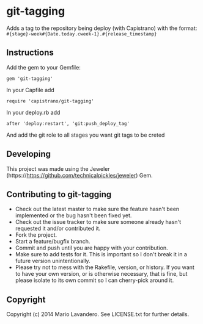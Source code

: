 git-tagging
===========

Adds a tag to the repository being deploy (with Capistrano) with the format: `#{stage}-week#{Date.today.cweek-1}.#{release_timestamp}`

Instructions
------------

Add the gem to your Gemfile:

```
gem 'git-tagging'
```

In your Capfile add

```
require 'capistrano/git-tagging'
```

In your deploy.rb add

```
after 'deploy:restart', 'git:push_deploy_tag'
```

And add the git role to all stages you want git tags to be creted

Developing
----------

This project was made using the Jeweler (https://https://github.com/technicalpickles/jeweler) Gem.

Contributing to git-tagging
---------------------------
 
* Check out the latest master to make sure the feature hasn't been implemented or the bug hasn't been fixed yet.
* Check out the issue tracker to make sure someone already hasn't requested it and/or contributed it.
* Fork the project.
* Start a feature/bugfix branch.
* Commit and push until you are happy with your contribution.
* Make sure to add tests for it. This is important so I don't break it in a future version unintentionally.
* Please try not to mess with the Rakefile, version, or history. If you want to have your own version, or is otherwise necessary, that is fine, but please isolate to its own commit so I can cherry-pick around it.

Copyright
---------

Copyright (c) 2014 Mario Lavandero. See LICENSE.txt for
further details.

